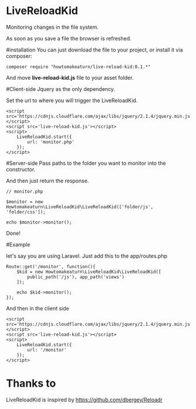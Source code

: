 # LiveReloadKid

Monitoring changes in the file system. 

As soon as you save a file the browser is refreshed.

#installation
You can just download the file to your project, or install it via composer:

```
composer require "howtomakeaturn/live-reload-kid:0.1.*"
```
And move **live-reload-kid.js** file to your asset folder.

#Client-side
Jquery as the only dependency.

Set the url to where you will trigger the LiveReloadKid.
```
<script src='https://cdnjs.cloudflare.com/ajax/libs/jquery/2.1.4/jquery.min.js'></script>
<script src='live-reload-kid.js'></script>
<script>
    LiveReloadKid.start({
        url: 'monitor.php'
    });
</script>
```
#Server-side
Pass paths to the folder you want to monitor into the constructor.

And then just return the response.
```
// monitor.php

$monitor = new Howtomakeaturn\LiveReloadKid\LiveReloadKid(['folder/js', 'folder/css']);

echo $monitor->monitor();
```

Done!

#Example

let's say you are using Laravel.
Just add this to the app/routes.php
```
Route::get('/monitor', function(){
    $kid = new Howtomakeaturn\LiveReloadKid\LiveReloadKid([
        public_path('/js'), app_path('views')
    ]);
    
    echo $kid->monitor();
});
```
And then in the client side
```
<script src='https://cdnjs.cloudflare.com/ajax/libs/jquery/2.1.4/jquery.min.js'></script>
<script src='live-reload-kid.js'></script>
<script>
    LiveReloadKid.start({
        url: '/monitor'
    });
</script>

```

# Thanks to
LiveReloadKid is inspired by https://github.com/dbergey/Reloadr
